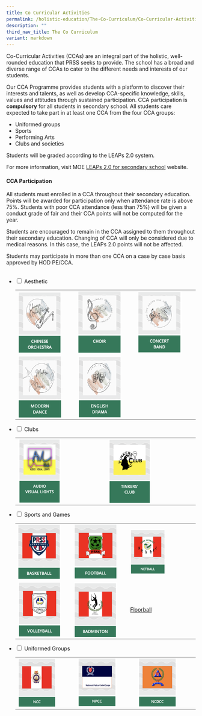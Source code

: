 ```yaml
---
title: Co Curricular Activities
permalink: /holistic-education/The-Co-Curriculum/Co-Curricular-Activities/
description: ""
third_nav_title: The Co Curriculum
variant: markdown
---
```

Co-Curricular Activities (CCAs) are an integral part of the holistic, well-rounded education that PRSS seeks to provide. The school has a broad and diverse range of CCAs to cater to the different needs and interests of our students. 

Our CCA Programme provides students with a platform to discover their interests and talents, as well as develop CCA-specific knowledge, skills, values and attitudes through sustained participation. CCA participation is **compulsory** for all students in secondary school. All students care expected to take part in at least one CCA from the four CCA groups:

* Uniformed groups
* Sports
* Performing Arts
* Clubs and societies

Students will be graded according to the LEAPs 2.0 system.

For more information, visit MOE [LEAPs 2.0 for secondary school](https://www.moe.gov.sg/education-in-sg/our-programmes/cca/leaps2-0) website.

#### **CCA Participation**

All students must enrolled in a CCA throughout their secondary education.  Points will be awarded for participation only when attendance rate is above 75%. Students with poor CCA attendance (less than 75%) will be given a conduct grade of fair and their CCA points will not be computed for the year.

Students are encouraged to remain in the CCA assigned to them throughout their secondary education. Changing of CCA will only be considered due to medical reasons. In this case, the LEAPs 2.0 points will not be affected.

Students may participate in more than one CCA on a case by case basis approved by HOD PE/CCA.
<br><br>
<ul class="jekyllcodex_accordion">
  
<li><input type="checkbox" id="accordion1">  
<label for="accordion1">Aesthetic</label><div>  
<p>
</p><p></p><table><tbody><tr><td>
<a href="/cca/Aesthetic/Chinese-Orchestra/"><img src="/images/ChineseOrchestra.png" style="width:80%;float:left"></a></td>
	<td><a href="/cca/Aesthetic/Choir/"><img src="/images/Choir.png" style="width:80%;float:left"></a></td>		 
<td><a href="/cca/Aesthetic/Concert-Band/"><img src="/images/ConcertBand.png" style="width:80%;float:left"></a></td></tr><tr>		 
<td><a href="/cca/Aesthetic/Modern-Dance/"><img src="/images/ModernDance.png" style="width:80%;float:left"></a></td>		 
<td><a href="/cca/Aesthetic/English-Drama/"><img src="/images/EnglishDrama.png" style="width:80%;float:left"></a></td>
</tr></tbody></table><p></p></div></li>  	

<li><input type="checkbox" id="accordion2">  
<label for="accordion2">Clubs</label><div>  
<p>
	</p><p></p><p>
	</p><table>
<tbody><tr><td>
	<a href="/cca/Club/Tinkers-Club/"><img src="/images/audio.png" style="width:50%;float:left"></a></td>
<td><a href="/cca/Club/Audio-Visual-Lights/"><img src="/images/tinkersclub.png" style="width:50%;float:left"></a></td>
</tr></tbody></table></div></li>
	
<li><input type="checkbox" id="accordion3">  
<label for="accordion3">Sports and Games</label><div>  
<p><table><tbody><tr>
<td><a href="/cca/Sports-and-Games/Basketball/"><img src="/images/basket.png" style="width:85%;float:left"></a></td>
<td><a href="/cca/Sports-and-Games/Football"><img src="/images/football.png" style="width:85%;float:left"></a></td><td><a href="/cca/Sports-and-Games/Netball/"><img src="/images/netball.png" style="width:55%;float:left"></a></td>
</tr><tr>
<td><a href="/cca/Sports-and-Games/Volleyball/"><img src="/images/volleyb.png" style="width:85%;float:left"></a></td>
<td><a href="/cca/Sports-and-Games/Badminton/"><img src="/images/badminton.png" style="width:85%;float:left"></a></td><td><a href="/cca/sports-groups/floorball/">Floorball</a></td>
</tr></tbody></table></p></div></li>
	
<li><input type="checkbox" id="accordion4">  
<label for="accordion4">Uniformed Groups</label><div>  
<p><table><tbody>
<tr><td><a alt="National Cadet Corps" href="/cca/Uniformed-Groups/National-Cadet-Corps/"><img src="/images/ncclogo.png" style="width:70%;float:left"></a></td>
<td><a alt="National Police Cadet Corps" href="/cca/Uniformed-Groups/National-Police-Cadet-Corps"><img src="/images/npcclogo.png" style="width:70%;float:left"></a></td>
<td><a alt="National Civil Defence Cadet Corps" href="/cca/Uniformed-Groups/National-Civil-Defence-Cadet-Corps/"><img src="/images/ncdcclogo.png" style="width:70%;float:left"></a></td>
</tr></tbody></table></p></div></li></ul>
